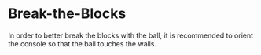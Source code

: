 # Break-the-Blocks
In order to better break the blocks with the ball, it is recommended to orient the console so that the ball touches the walls.
